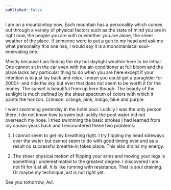```yaml
---
published: false
---
```

I am on a mountaintop now. Each mountain has a personality which comes out through a variety of physical factors such as the state of mind you are in right now, the people you are with or whether you are alone, the sheer weather of the place. If someone were to put a gun to my head and ask me what personality this one has, I would say it is a monomaniacal soul-enervating one.

Mostly because I am finding the dry hot daylight weather here to be lethal. One cannot sit in the car even with the air-conditioner at full bloom and the place lacks any particular thing to do when you are here except if your intention is to just lay back and relax. I mean you could get a paraglider for 2000/- and ride the sky but even that does not seem to be worth it for the money. The sunset is beautiful from up here though. The beauty of the sunlight is much defined by the sheer spectrum of colors with which it paints the horizon. Crimson, orange, pink, indigo, blue and purple.

I went swimming yesterday in the hotel pool. Luckily I was the only person there. I do not know how to swim but luckily the pool water did not overreach my nose. I tried swimming the basic strokes I had learned from my cousin years back and I encountered these two problems:

1. I cannot seem to get my breathing right. I try flipping my head sideways over the water but cannot seem to do with good timing ever and as a result no successful breathe-in takes place. This also drains my energy.

2. The sheer physical motion of flipping your arms and moving your legs is something I underestimated to the greatest degree. I discovered I am not fit for it at all. It is like running with resistance. That is soul draining. Or maybe my technique just is not right yet.

See you tomorrow,
Avi.